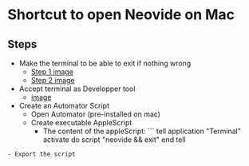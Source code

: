 # Shortcut to open Neovide on Mac

## Steps

- Make the terminal to be able to exit if nothing wrong
  - [Step 1 image](https://github.com/t1gu1/Neovide-Mac-shortcut/blob/main/terminal-accept-exit-step1.png)
  - [Step 2 image](https://github.com/t1gu1/Neovide-Mac-shortcut/assets/12479055/f444026a-e090-45d6-9d8c-0309cdd6ccc2)
- Accept terminal as Developper tool
  - [image](https://github.com/t1gu1/Neovide-Mac-shortcut/assets/12479055/4c2508d0-42b0-40a9-ba2f-39a078e9b3a9)
- Create an Automator Script
  - Open Automator (pre-installed on mac)
  - Create executable AppleScript
    - The content of the appleScript: ```
tell application "Terminal"
	activate
	do script "neovide && exit"
end tell
```
- Export the script




